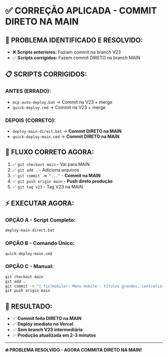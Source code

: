 # ✅ CORREÇÃO APLICADA - COMMIT DIRETO NA MAIN

## 🚨 PROBLEMA IDENTIFICADO E RESOLVIDO:
- ❌ **Scripts anteriores:** Faziam commit na branch V23
- ✅ **Scripts corrigidos:** Fazem commit DIRETO na branch MAIN

## 📋 SCRIPTS CORRIGIDOS:

### **ANTES (ERRADO):**
- `mcp-auto-deploy.bat` → Commit na V23 + merge
- `quick-deploy.cmd` → Commit na V23 + merge

### **DEPOIS (CORRETO):**
- `deploy-main-direct.bat` → **Commit DIRETO na MAIN**
- `quick-deploy-main.cmd` → **Commit DIRETO na MAIN**

## 🎯 FLUXO CORRETO AGORA:
1. ✅ `git checkout main` - Vai para MAIN
2. ✅ `git add .` - Adiciona arquivos
3. ✅ `git commit -m "..."` - **Commit na MAIN**
4. ✅ `git push origin main` - **Push direto produção**
5. ✅ `git tag v23` - Tag V23 na MAIN

## ⚡ EXECUTAR AGORA:

### **OPÇÃO A - Script Completo:**
```cmd
deploy-main-direct.bat
```

### **OPÇÃO B - Comando Único:**
```cmd
quick-deploy-main.cmd
```

### **OPÇÃO C - Manual:**
```cmd
git checkout main
git add .
git commit -m "🎨 fix(mobile): Menu mobile - títulos grandes, centralizados"
git push origin main
```

## 🎉 RESULTADO:
- ✅ **Commit feito DIRETO na MAIN**
- ✅ **Deploy imediato no Vercel**
- ✅ **Sem branch V23 intermediária**
- ✅ **Produção atualizada em 2-3 minutos**

---

**🔥 PROBLEMA RESOLVIDO - AGORA COMMITA DIRETO NA MAIN!**
